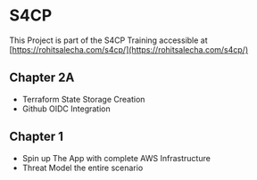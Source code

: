 # S4CP 

This Project is part of the S4CP Training accessible at [https://rohitsalecha.com/s4cp/](https://rohitsalecha.com/s4cp/)

## Chapter 2A

- Terraform State Storage Creation
- Github OIDC Integration

## Chapter 1

- Spin up The App with complete AWS Infrastructure
- Threat Model the entire scenario
